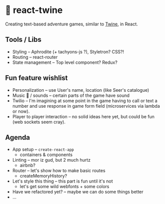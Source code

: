 # 📜 react-twine
Creating text-based adventure games, similar to [Twine](https://twinery.org), in React.

## Tools / Libs
* Styling – Aphrodite (+ tachyons-js ?), Styletron? CSS?!
* Routing – react-router
* State management – Top level component? Redux?

## Fun feature wishlist
* Personalization – use User's name, location (like Seer's catalogue)
* Music 🎷 / sounds – certain parts of the game have sound
* Twilio – I'm imagining at some point in the game having to call or text a number and use response in game form field (microservices via lambda or now).
* Player to player interaction – no solid ideas here yet, but could be fun (web sockets seem cray).

## Agenda
* App setup – `create-react-app`
  * containers & components
* Linting – mor iz gud, but 2 much hurtz
  * airbnb?
* Router – let's show how to make basic routes
  * createMemoryHistory?
* Let's style this thing – this part is fun until it's not
  * let's get some wild webfonts + some colors
* Have we refactored yet? – maybe we can do some things better
* ...
